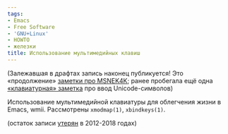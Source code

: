 ```yaml
---
tags:
- Emacs
- Free Software
- 'GNU+Linux'
- HOWTO
- железки
title: Использование мультимедийных клавиш
---
```


(Залежавшая в драфтах запись наконец публикуется! Это «продолжение»
[заметки про MSNEK4K][]; ранее пробегала ещё одна [«клавиатурная»
заметка][] про ввод Unicode-символов)

Использование мультимедийной клавиатуры для облегчения жизни в Emacs,
wmii. Рассмотрены `xmodmap(1)`, `xbindkeys(1)`.

(остаток записи [утерян](http://dzhus.org/posts/2018-06-09-blog-revival.html) в 2012-2018 годах)

  [заметки про MSNEK4K]: http://dzhus.org/posts/2007-12-31-msnek-linux.html
  [«клавиатурная» заметка]: http://dzhus.org/posts/2007-06-06-unicode-input.html
